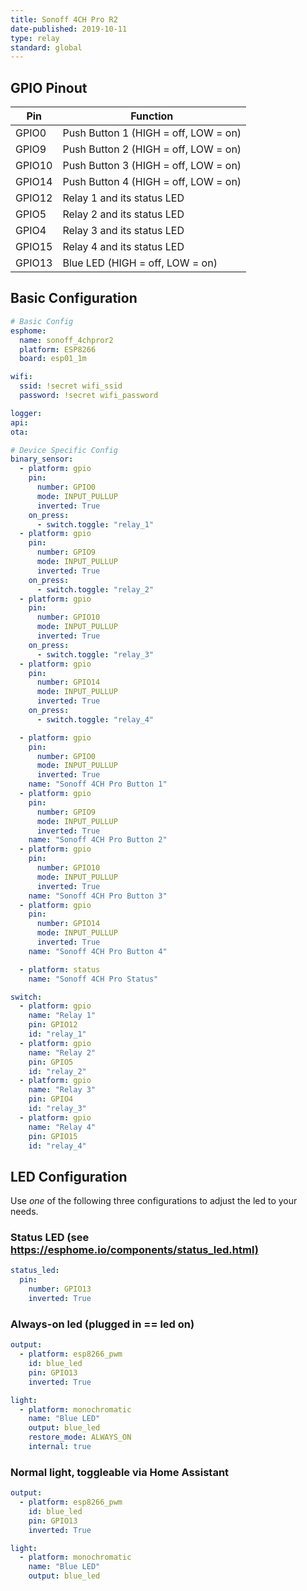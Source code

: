 ```yaml
---
title: Sonoff 4CH Pro R2
date-published: 2019-10-11
type: relay
standard: global
---
```

## GPIO Pinout

| Pin     | Function                             |
|---------|--------------------------------------|
| GPIO0   | Push Button 1 (HIGH = off, LOW = on) |
| GPIO9   | Push Button 2 (HIGH = off, LOW = on) |
| GPIO10  | Push Button 3 (HIGH = off, LOW = on) |
| GPIO14  | Push Button 4 (HIGH = off, LOW = on) |
| GPIO12  | Relay 1 and its status LED           |
| GPIO5   | Relay 2 and its status LED           |
| GPIO4   | Relay 3 and its status LED           |
| GPIO15  | Relay 4 and its status LED           |
| GPIO13  | Blue LED (HIGH = off, LOW = on)      |

## Basic Configuration

```yaml
# Basic Config
esphome:
  name: sonoff_4chpror2
  platform: ESP8266
  board: esp01_1m

wifi:
  ssid: !secret wifi_ssid
  password: !secret wifi_password

logger:
api:
ota:

# Device Specific Config
binary_sensor:
  - platform: gpio
    pin:
      number: GPIO0
      mode: INPUT_PULLUP
      inverted: True
    on_press:
      - switch.toggle: "relay_1"
  - platform: gpio
    pin:
      number: GPIO9
      mode: INPUT_PULLUP
      inverted: True
    on_press:
      - switch.toggle: "relay_2"
  - platform: gpio
    pin:
      number: GPIO10
      mode: INPUT_PULLUP
      inverted: True
    on_press:
      - switch.toggle: "relay_3"
  - platform: gpio
    pin:
      number: GPIO14
      mode: INPUT_PULLUP
      inverted: True
    on_press:
      - switch.toggle: "relay_4"

  - platform: gpio
    pin:
      number: GPIO0
      mode: INPUT_PULLUP
      inverted: True
    name: "Sonoff 4CH Pro Button 1"
  - platform: gpio
    pin:
      number: GPIO9
      mode: INPUT_PULLUP
      inverted: True
    name: "Sonoff 4CH Pro Button 2"
  - platform: gpio
    pin:
      number: GPIO10
      mode: INPUT_PULLUP
      inverted: True
    name: "Sonoff 4CH Pro Button 3"
  - platform: gpio
    pin:
      number: GPIO14
      mode: INPUT_PULLUP
      inverted: True
    name: "Sonoff 4CH Pro Button 4"

  - platform: status
    name: "Sonoff 4CH Pro Status"

switch:
  - platform: gpio
    name: "Relay 1"
    pin: GPIO12
    id: "relay_1"
  - platform: gpio
    name: "Relay 2"
    pin: GPIO5
    id: "relay_2"
  - platform: gpio
    name: "Relay 3"
    pin: GPIO4
    id: "relay_3"
  - platform: gpio
    name: "Relay 4"
    pin: GPIO15
    id: "relay_4"
```

## LED Configuration

Use *one* of the following three configurations to adjust the led to your needs.

### Status LED (see <https://esphome.io/components/status_led.html)>

```yaml
status_led:
  pin:
    number: GPIO13
    inverted: True
```

### Always-on led (plugged in == led on)

```yaml
output:
  - platform: esp8266_pwm
    id: blue_led
    pin: GPIO13
    inverted: True

light:
  - platform: monochromatic
    name: "Blue LED"
    output: blue_led
    restore_mode: ALWAYS_ON
    internal: true

```

### Normal light, toggleable via Home Assistant

```yaml
output:
  - platform: esp8266_pwm
    id: blue_led
    pin: GPIO13
    inverted: True

light:
  - platform: monochromatic
    name: "Blue LED"
    output: blue_led
```
